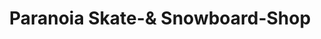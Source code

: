 ---
title: "Paranoia Skate-& Snowboard-Shop"
url: /luzern/paranoia-skate-und-snowboard-shop/
shop: Sport
---